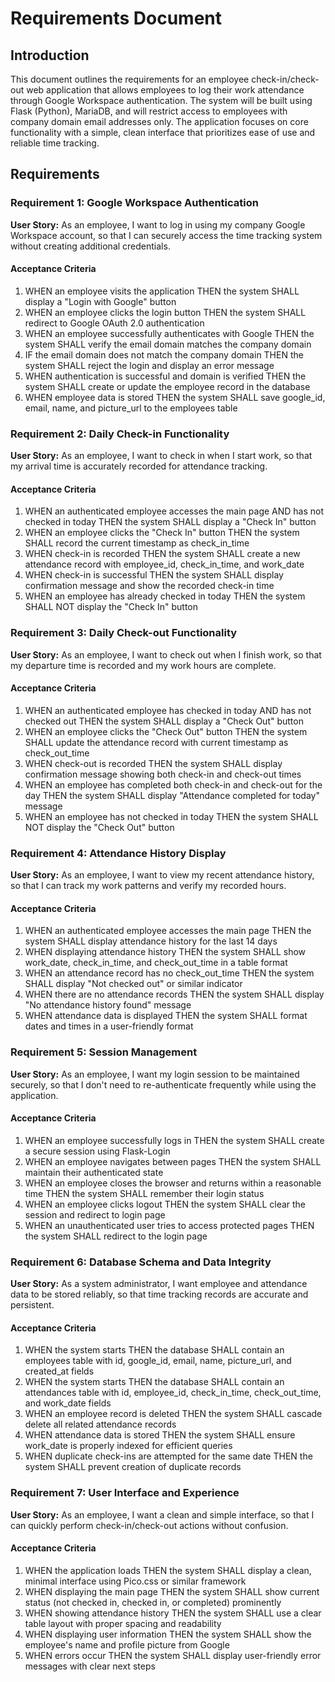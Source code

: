 # Requirements Document

## Introduction

This document outlines the requirements for an employee check-in/check-out web application that allows employees to log their work attendance through Google Workspace authentication. The system will be built using Flask (Python), MariaDB, and will restrict access to employees with company domain email addresses only. The application focuses on core functionality with a simple, clean interface that prioritizes ease of use and reliable time tracking.

## Requirements

### Requirement 1: Google Workspace Authentication

**User Story:** As an employee, I want to log in using my company Google Workspace account, so that I can securely access the time tracking system without creating additional credentials.

#### Acceptance Criteria

1. WHEN an employee visits the application THEN the system SHALL display a "Login with Google" button
2. WHEN an employee clicks the login button THEN the system SHALL redirect to Google OAuth 2.0 authentication
3. WHEN an employee successfully authenticates with Google THEN the system SHALL verify the email domain matches the company domain
4. IF the email domain does not match the company domain THEN the system SHALL reject the login and display an error message
5. WHEN authentication is successful and domain is verified THEN the system SHALL create or update the employee record in the database
6. WHEN employee data is stored THEN the system SHALL save google_id, email, name, and picture_url to the employees table

### Requirement 2: Daily Check-in Functionality

**User Story:** As an employee, I want to check in when I start work, so that my arrival time is accurately recorded for attendance tracking.

#### Acceptance Criteria

1. WHEN an authenticated employee accesses the main page AND has not checked in today THEN the system SHALL display a "Check In" button
2. WHEN an employee clicks the "Check In" button THEN the system SHALL record the current timestamp as check_in_time
3. WHEN check-in is recorded THEN the system SHALL create a new attendance record with employee_id, check_in_time, and work_date
4. WHEN check-in is successful THEN the system SHALL display confirmation message and show the recorded check-in time
5. WHEN an employee has already checked in today THEN the system SHALL NOT display the "Check In" button

### Requirement 3: Daily Check-out Functionality

**User Story:** As an employee, I want to check out when I finish work, so that my departure time is recorded and my work hours are complete.

#### Acceptance Criteria

1. WHEN an authenticated employee has checked in today AND has not checked out THEN the system SHALL display a "Check Out" button
2. WHEN an employee clicks the "Check Out" button THEN the system SHALL update the attendance record with current timestamp as check_out_time
3. WHEN check-out is recorded THEN the system SHALL display confirmation message showing both check-in and check-out times
4. WHEN an employee has completed both check-in and check-out for the day THEN the system SHALL display "Attendance completed for today" message
5. WHEN an employee has not checked in today THEN the system SHALL NOT display the "Check Out" button

### Requirement 4: Attendance History Display

**User Story:** As an employee, I want to view my recent attendance history, so that I can track my work patterns and verify my recorded hours.

#### Acceptance Criteria

1. WHEN an authenticated employee accesses the main page THEN the system SHALL display attendance history for the last 14 days
2. WHEN displaying attendance history THEN the system SHALL show work_date, check_in_time, and check_out_time in a table format
3. WHEN an attendance record has no check_out_time THEN the system SHALL display "Not checked out" or similar indicator
4. WHEN there are no attendance records THEN the system SHALL display "No attendance history found" message
5. WHEN attendance data is displayed THEN the system SHALL format dates and times in a user-friendly format

### Requirement 5: Session Management

**User Story:** As an employee, I want my login session to be maintained securely, so that I don't need to re-authenticate frequently while using the application.

#### Acceptance Criteria

1. WHEN an employee successfully logs in THEN the system SHALL create a secure session using Flask-Login
2. WHEN an employee navigates between pages THEN the system SHALL maintain their authenticated state
3. WHEN an employee closes the browser and returns within a reasonable time THEN the system SHALL remember their login status
4. WHEN an employee clicks logout THEN the system SHALL clear the session and redirect to login page
5. WHEN an unauthenticated user tries to access protected pages THEN the system SHALL redirect to the login page

### Requirement 6: Database Schema and Data Integrity

**User Story:** As a system administrator, I want employee and attendance data to be stored reliably, so that time tracking records are accurate and persistent.

#### Acceptance Criteria

1. WHEN the system starts THEN the database SHALL contain an employees table with id, google_id, email, name, picture_url, and created_at fields
2. WHEN the system starts THEN the database SHALL contain an attendances table with id, employee_id, check_in_time, check_out_time, and work_date fields
3. WHEN an employee record is deleted THEN the system SHALL cascade delete all related attendance records
4. WHEN attendance data is stored THEN the system SHALL ensure work_date is properly indexed for efficient queries
5. WHEN duplicate check-ins are attempted for the same date THEN the system SHALL prevent creation of duplicate records

### Requirement 7: User Interface and Experience

**User Story:** As an employee, I want a clean and simple interface, so that I can quickly perform check-in/check-out actions without confusion.

#### Acceptance Criteria

1. WHEN the application loads THEN the system SHALL display a clean, minimal interface using Pico.css or similar framework
2. WHEN displaying the main page THEN the system SHALL show current status (not checked in, checked in, or completed) prominently
3. WHEN showing attendance history THEN the system SHALL use a clear table layout with proper spacing and readability
4. WHEN displaying user information THEN the system SHALL show the employee's name and profile picture from Google
5. WHEN errors occur THEN the system SHALL display user-friendly error messages with clear next steps